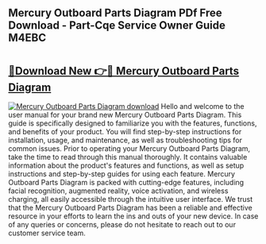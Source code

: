 ## Mercury Outboard Parts Diagram PDf Free Download - Part-Cqe Service Owner Guide M4EBC

# <h2><a href="http://dfrisjn.blite.top/?on=Mercury+Outboard+Parts+Diagram">🔗Download New 👉🔴 Mercury Outboard Parts Diagram</a></h2>

[![Mercury Outboard Parts Diagram download](https://i.imgur.com/lujVjoI.png)](http://dfrisjn.blite.top/?on=Mercury+Outboard+Parts+Diagram)
Hello and welcome to the user manual for your brand new Mercury Outboard Parts Diagram. This guide is specifically designed to familiarize you with the features, functions, and benefits of your product. You will find step-by-step instructions for installation, usage, and maintenance, as well as troubleshooting tips for common issues. Prior to operating your Mercury Outboard Parts Diagram, take the time to read through this manual thoroughly. It contains valuable information about the product's features and functions, as well as setup instructions and step-by-step guides for using each feature. Mercury Outboard Parts Diagram is packed with cutting-edge features, including facial recognition, augmented reality, voice activation, and wireless charging, all easily accessible through the intuitive user interface. We trust that the Mercury Outboard Parts Diagram has been a reliable and effective resource in your efforts to learn the ins and outs of your new device. In case of any queries or concerns, please do not hesitate to reach out to our customer service team.
